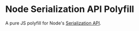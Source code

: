 # Node Serialization API Polyfill

A pure JS polyfill for Node's [Serialization API](https://nodejs.org/api/v8.html#serialization-api).
